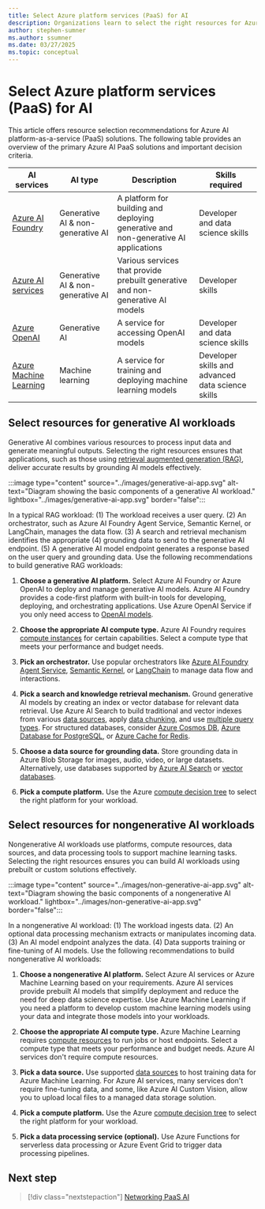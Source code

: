 ```yaml
---
title: Select Azure platform services (PaaS) for AI
description: Organizations learn to select the right resources for Azure AI workloads with recommendations and best practices.
author: stephen-sumner
ms.author: ssumner
ms.date: 03/27/2025
ms.topic: conceptual
---
```


# Select Azure platform services (PaaS) for AI

This article offers resource selection recommendations for Azure AI platform-as-a-service (PaaS) solutions. The following table provides an overview of the primary Azure AI PaaS solutions and important decision criteria.

| AI services | AI type | Description | Skills required |
|---------|------------|---------| --- |
| [Azure AI Foundry](/azure/ai-foundry/what-is-azure-ai-foundry) | Generative AI & non-generative AI | A platform for building and deploying generative and non-generative AI applications | Developer and data science skills |
| [Azure AI services](/azure/ai-services/what-are-ai-services) | Generative AI & non-generative AI | Various services that provide prebuilt generative and non-generative AI models | Developer skills |
| [Azure OpenAI](/azure/ai-services/openai/) | Generative AI | A service for accessing OpenAI models | Developer and data science skills |
| [Azure Machine Learning](/azure/machine-learning/overview-what-is-azure-machine-learning) | Machine learning | A service for training and deploying machine learning models | Developer skills and advanced data science skills |

## Select resources for generative AI workloads

Generative AI combines various resources to process input data and generate meaningful outputs. Selecting the right resources ensures that applications, such as those using [retrieval augmented generation (RAG)](/azure/architecture/ai-ml/guide/rag/rag-solution-design-and-evaluation-guide), deliver accurate results by grounding AI models effectively.

:::image type="content" source="../images/generative-ai-app.svg" alt-text="Diagram showing the basic components of a generative AI workload." lightbox="../images/generative-ai-app.svg" border="false":::

In a typical RAG workload: (1) The workload receives a user query. (2) An orchestrator, such as Azure AI Foundry Agent Service, Semantic Kernel, or LangChain, manages the data flow. (3) A search and retrieval mechanism identifies the appropriate (4) grounding data to send to the generative AI endpoint. (5) A generative AI model endpoint generates a response based on the user query and grounding data. Use the following recommendations to build generative RAG workloads:

1. **Choose a generative AI platform.** Select Azure AI Foundry or Azure OpenAI to deploy and manage generative AI models. Azure AI Foundry provides a code-first platform with built-in tools for developing, deploying, and orchestrating applications. Use Azure OpenAI Service if you only need access to [OpenAI models](/azure/ai-services/openai/concepts/models).

1. **Choose the appropriate AI compute type.** Azure AI Foundry requires [compute instances](/azure/ai-studio/how-to/create-manage-compute) for certain capabilities. Select a compute type that meets your performance and budget needs.

1. **Pick an orchestrator.** Use popular orchestrators like [Azure AI Foundry Agent Service](/azure/ai-services/agents/overview), [Semantic Kernel](/semantic-kernel/overview/), or [LangChain](https://python.langchain.com/v0.2/docs/integrations/platforms/microsoft/) to manage data flow and interactions.

1. **Pick a search and knowledge retrieval mechanism.** Ground generative AI models by creating an index or vector database for relevant data retrieval. Use Azure AI Search to build traditional and vector indexes from various [data sources](/azure/search/search-indexer-overview#supported-data-sources), apply [data chunking](/azure/search/vector-search-integrated-vectorization), and use [multiple query types](/azure/search/search-query-overview#types-of-queries). For structured databases, consider [Azure Cosmos DB](/azure/cosmos-db/vector-database), [Azure Database for PostgreSQL](/azure/postgresql/flexible-server/how-to-use-pgvector), or [Azure Cache for Redis](/azure/azure-cache-for-redis/cache-overview-vector-similarity).

1. **Choose a data source for grounding data.** Store grounding data in Azure Blob Storage for images, audio, video, or large datasets. Alternatively, use databases supported by [Azure AI Search](/azure/search/search-indexer-overview#supported-data-sources) or [vector databases](/dotnet/ai/conceptual/vector-databases#available-vector-database-solutions).

1. **Pick a compute platform.** Use the Azure [compute decision tree](/azure/architecture/guide/technology-choices/compute-decision-tree) to select the right platform for your workload.

## Select resources for nongenerative AI workloads

Nongenerative AI workloads use platforms, compute resources, data sources, and data processing tools to support machine learning tasks. Selecting the right resources ensures you can build AI workloads using prebuilt or custom solutions effectively.

:::image type="content" source="../images/non-generative-ai-app.svg" alt-text="Diagram showing the basic components of a nongenerative AI workload." lightbox="../images/non-generative-ai-app.svg" border="false":::

In a nongenerative AI workload: (1) The workload ingests data. (2) An optional data processing mechanism extracts or manipulates incoming data. (3) An AI model endpoint analyzes the data. (4) Data supports training or fine-tuning of AI models. Use the following recommendations to build nongenerative AI workloads:

1. **Choose a nongenerative AI platform.** Select Azure AI services or Azure Machine Learning based on your requirements. Azure AI services provide prebuilt AI models that simplify deployment and reduce the need for deep data science expertise. Use Azure Machine Learning if you need a platform to develop custom machine learning models using your data and integrate those models into your workloads.

1. **Choose the appropriate AI compute type.** Azure Machine Learning requires [compute resources](/azure/machine-learning/concept-azure-machine-learning-v2) to run jobs or host endpoints. Select a compute type that meets your performance and budget needs. Azure AI services don't require compute resources.

1. **Pick a data source.** Use supported [data sources](/azure/machine-learning/how-to-access-data#supported-data-storage-service-types) to host training data for Azure Machine Learning. For Azure AI services, many services don't require fine-tuning data, and some, like Azure AI Custom Vision, allow you to upload local files to a managed data storage solution.

1. **Pick a compute platform.** Use the Azure [compute decision tree](/azure/architecture/guide/technology-choices/compute-decision-tree) to select the right platform for your workload.

1. **Pick a data processing service (optional).** Use Azure Functions for serverless data processing or Azure Event Grid to trigger data processing pipelines.

## Next step

> [!div class="nextstepaction"]
> [Networking PaaS AI](../platform/networking.md)
